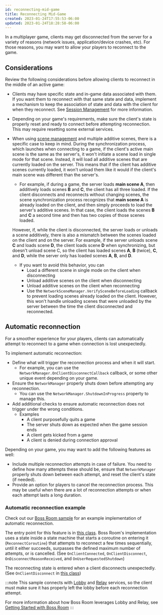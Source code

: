 ```yaml
---
id: reconnecting-mid-game
title: Reconnecting Mid-Game
created: 2023-01-24T17:55:53-06:00
updated: 2023-01-24T18:28:58-06:00
---
```


In a multiplayer game, clients may get disconnected from the server for a variety of reasons (network issues, application/device crashes, etc). For those reasons, you may want to allow your players to reconnect to the game.

## Considerations

Review the following considerations before allowing clients to reconnect in the middle of an active game:

- Clients may have specific state and in-game data associated with them. If you want them to reconnect with that same state and data, implement a mechanism to keep the association of state and data with the client for when they reconnect. See [Session Management](session-management.md) for more information.
- Depending on your game's requirements, make sure the client's state is properly reset and ready to connect before attempting reconnection. This may require resetting some external services.
- When using [scene management](../basics/scenemanagement/scene-management-overview.md) and multiple additive scenes, there is a specific case to keep in mind. During the synchronization process, which launches when connecting to a game, if the client's active main scene is the same as the server's, it won't initiate a scene load in single mode for that scene. Instead, it will load all additive scenes that are currently loaded on the server. This means that if the client has additive scenes currently loaded, it won't unload them like it would if the client's main scene was different than the server's.
  - For example, if during a game, the server loads **main scene A**, then additively loads scenes **B** and **C**, the client has all three loaded. If the client disconnects and reconnects without changing scenes, the scene synchronization process recognizes that **main scene A** is already loaded on the client, and then simply proceeds to load the server's additive scenes. In that case, the client loads the scenes **B** and **C** a second time and then has two copies of those scenes loaded.

  However, if, while the client is disconnected, the server loads or unloads a scene additively, there is also a mismatch between the scenes loaded on the client and on the server. For example, if the server unloads scene **C** and loads scene **D**, the client loads scene **D** when synchronizing, but doesn't unload scene C, so the client has loaded scenes **A**, **B** (twice), **C**, and **D**, while the server only has loaded scenes **A**, **B**, and **D**.
  - If you want to avoid this behavior, you can
    - Load a different scene in single mode on the client when disconnecting
    - Unload additive scenes on the client when disconnecting
    - Unload additive scenes on the client when reconnecting
    - Use the `NetworkSceneManager.VerifySceneBeforeLoading` callback to prevent loading scenes already loaded on the client. However, this won't handle unloading scenes that were unloaded by the server between the time the client disconnected and reconnected.


## Automatic reconnection

For a smoother experience for your players, clients can automatically attempt to reconnect to a game when connection is lost unexpectedly.

To implement automatic reconnection:
- Define what will trigger the reconnection process and when it will start.
  - For example, you can use the `NetworkManager.OnClientDisconnectCallback` callback, or some other unique event depending on your game.
- Ensure the `NetworkManager` properly shuts down before attempting any reconnection.
  - You can use the `NetworkManager.ShutdownInProgress` property to manage this.
- Add additional checks to ensure automatic reconnection does not trigger under the wrong conditions.
  - Examples
    - A client purposefully quits a game
    - The server shuts down as expected when the game session ends
    - A client gets kicked from a game
    - A client is denied during connection approval

Depending on your game, you may want to add the following features as well:
- Include multiple reconnection attempts in case of failure. You need to define how many attempts these should be, ensure that `NetworkManager` properly shuts down between each attempt, and reset the client's state (if needed).
- Provide an option for players to cancel the reconnection process. This may be useful when there are a lot of reconnection attempts or when each attempt lasts a long duration.

### Automatic reconnection example

Check out our [Boss Room sample](../learn/bossroom/getting-started-boss-room.md) for an example implementation of automatic reconnection.

The entry point for this feature is in [this class](https://github.com/Unity-Technologies/com.unity.multiplayer.samples.coop/blob/main/Assets/Scripts/ConnectionManagement/ConnectionState/ClientReconnectingState.cs). Boss Room's implementation uses a state inside a state machine that starts a coroutine on entering it (`ReconnectCoroutine`) that attempts to reconnect a few times sequentially, until it either succeeds, surpasses the defined maximum number of attempts, or is cancelled. (See `OnClientConnected`, `OnClientDisconnect`, `OnDisconnectReasonReceived`, and `OnUserRequestedShutdown`)

The reconnecting state is entered when a client disconnects unexpectedly. (See `OnClientDisconnect` in [this class](https://github.com/Unity-Technologies/com.unity.multiplayer.samples.coop/blob/main/Assets/Scripts/ConnectionManagement/ConnectionState/ClientConnectedState.cs))

:::note
This sample connects with [Lobby](https://docs.unity.com/lobby/unity-lobby-service-overview.html) and [Relay](https://docs.unity.com/relay/get-started.html) services, so the client must make sure it has properly left the lobby before each reconnection attempt.

For more information about how Boss Room leverages Lobby and Relay, see [Getting Started with Boss Room](../learn/bossroom/getting-started-boss-room.md#register-the-project-with-unity-gaming-services-ugs)
:::
